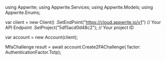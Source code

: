 using Appwrite;
using Appwrite.Services;
using Appwrite.Models;
using Appwrite.Enums;

var client = new Client()
    .SetEndPoint("https://cloud.appwrite.io/v1") // Your API Endpoint
    .SetProject("5df5acd0d48c2"); // Your project ID

var account = new Account(client);

MfaChallenge result = await account.Create2FAChallenge(
    factor: AuthenticationFactor.Totp);